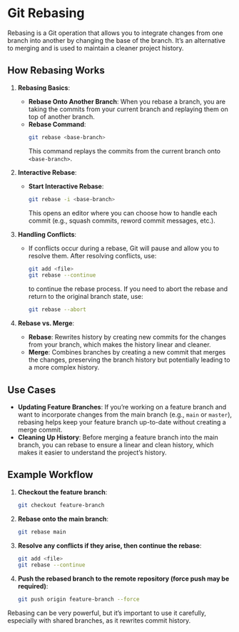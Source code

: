 
# Git Rebasing

Rebasing is a Git operation that allows you to integrate changes from one branch into another by changing the base of the branch. It’s an alternative to merging and is used to maintain a cleaner project history.

## How Rebasing Works

1. **Rebasing Basics**:
   - **Rebase Onto Another Branch**: When you rebase a branch, you are taking the commits from your current branch and replaying them on top of another branch.
   - **Rebase Command**: 
     ```bash
     git rebase <base-branch>
     ```
     This command replays the commits from the current branch onto `<base-branch>`.

2. **Interactive Rebase**:
   - **Start Interactive Rebase**: 
     ```bash
     git rebase -i <base-branch>
     ```
     This opens an editor where you can choose how to handle each commit (e.g., squash commits, reword commit messages, etc.).

3. **Handling Conflicts**:
   - If conflicts occur during a rebase, Git will pause and allow you to resolve them. After resolving conflicts, use:
     ```bash
     git add <file>
     git rebase --continue
     ```
     to continue the rebase process. If you need to abort the rebase and return to the original branch state, use:
     ```bash
     git rebase --abort
     ```

4. **Rebase vs. Merge**:
   - **Rebase**: Rewrites history by creating new commits for the changes from your branch, which makes the history linear and cleaner.
   - **Merge**: Combines branches by creating a new commit that merges the changes, preserving the branch history but potentially leading to a more complex history.

## Use Cases

- **Updating Feature Branches**: If you’re working on a feature branch and want to incorporate changes from the main branch (e.g., `main` or `master`), rebasing helps keep your feature branch up-to-date without creating a merge commit.
- **Cleaning Up History**: Before merging a feature branch into the main branch, you can rebase to ensure a linear and clean history, which makes it easier to understand the project’s history.

## Example Workflow

1. **Checkout the feature branch**:
   ```bash
   git checkout feature-branch
   ```

2. **Rebase onto the main branch**:
   ```bash
   git rebase main
   ```

3. **Resolve any conflicts if they arise, then continue the rebase**:
   ```bash
   git add <file>
   git rebase --continue
   ```

4. **Push the rebased branch to the remote repository (force push may be required)**:
   ```bash
   git push origin feature-branch --force
   ```

Rebasing can be very powerful, but it’s important to use it carefully, especially with shared branches, as it rewrites commit history.
